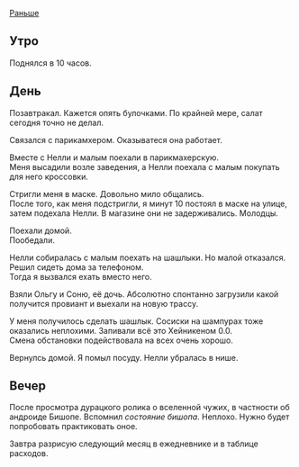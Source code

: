 [Раньше](2020.03.28.md)
## Утро
Поднялся в 10 часов.
## День
Позавтракал. Кажется опять булочками. По крайней мере, салат сегодня точно не делал.

Связался с парикамхером. Оказыватеся она работает.

Вместе с Нелли и малым поехали в парикмахерскую.  
Меня высадили возле заведения, а Нелли поехала с малым покупать для него кроссовки.

Стригли меня в маске. Довольно мило общались.  
После того, как меня подстригли, я минут 10 постоял в маске на улице, затем подехала Нелли. В магазине они не задерживались. Молодцы.

Поехали домой.  
Пообедали.

Нелли собиралась с малым поехать на шашлыки. Но малой отказался. Решил сидеть дома за телефоном.  
Тогда я вызвался ехать вместо него.

Взяли Ольгу и Соню, её дочь. Абсолютно спонтанно загрузили какой получится провиант и выехали на новую трассу.

У меня получилось сделать шашлык. Сосиски на шампурах тоже оказались неплохими. Запивали всё это Хейникеном 0.0.  
Смена обстановки подействовала на всех очень хорошо.

Вернулсь домой. Я помыл посуду. Нелли убралась в нише.
## Вечер
После просмотра дурацкого ролика о вселенной чужих, в частности об андроиде Бишопе. Вспомнил *состояние бишопа*. Неплохо. Нужно будет попробовать практиковать оное.

Завтра разрисую следующий месяц в ежедневнике и в таблице расходов.